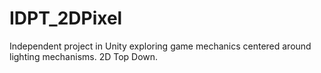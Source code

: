 # IDPT_2DPixel
Independent project in Unity exploring game mechanics centered around lighting mechanisms.
2D Top Down.

